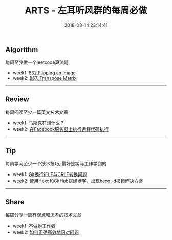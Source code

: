 ﻿---
title: ARTS - 左耳听风群的每周必做
date: 2018-08-14 23:14:41
categories: Arts
tags:
 - Arts
 - Blog
 - GitHub
---


## Algorithm

每周至少做一个leetcode算法题
+ week1: [832.Flipping an Image](http://skyhacks.org/2018/08/21/Arts/Week1/Arts-Share-Week1-HowToWork/)
+ week2: [867. Transpose Matrix](http://skyhacks.org/2018/08/30/LeetCode/LeetCode-TransposeMatrix/)

---
## Review

每周阅读至少一篇英文技术文章
+ week1: [马斯克在想什么？](http://skyhacks.org/2018/08/20/Arts/Week1/Arts-Review_Week1-ElonMuskThinking/)
+ week2: [在Facebook服务器上执行远程代码执行](http://skyhacks.org/2018/08/25/Arts/Week2/Arts-Review_Week2-MyArtsPlan/)

---
## Tip

每周学习至少一个技术技巧, 最好是实际工作学到的
+ week1: [Git换行符LF与CRLF转换问题](http://skyhacks.org/2018/08/20/Arts/Week1/Arts-Tip_Week1-GitLineEndingCharacter/)
+ week2: [使用Hexo和GitHub搭建博客，出现hexo -d报错解决方案](http://skyhacks.org/2018/08/29/Arts/Week2/Arts-Tip-Week2-HexoDeployGithub/)

---
## Share

每周分享一篇有观点和思考的技术文章
+ week1: [不做伪工作者](http://skyhacks.org/2018/08/21/Arts/Week1/Arts-Share-Week1-HowToWork/)
+ week2: [如何正确高效地问对问题](http://skyhacks.org/2018/08/30/Arts/Week2/Arts-Share-Week2-HowToAskQuestions/)



